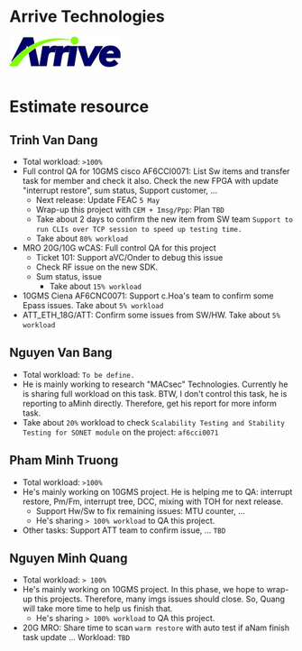 # Arrive Technologies

[![Arrive](https://raw.githubusercontent.com/dangtv271202/atvn/master/ArriveTechLogoBlue.png)](https://www.arrivetechnologies.com)


# Estimate resource

## Trinh Van Dang

* Total workload: ```>100%```
* Full control QA for 10GMS cisco AF6CCI0071: List Sw items and transfer task for member and check it also. Check the new FPGA with update "interrupt restore", sum status, Support customer, ...
  - Next release: Update FEAC ```5 May```
  - Wrap-up this project with ```CEM + Imsg/Ppp```: Plan ```TBD```
  - Take about 2 days to confirm the new item from SW team ```Support to run CLIs over TCP session to speed up testing time.```
  - Take about ```80% workload```
* MRO 20G/10G wCAS: Full control QA for this project
	- Ticket 101: Support aVC/Onder to debug this issue
  - Check RF issue on the new SDK.
  - Sum status, issue
	- Take about ```15% workload```
* 10GMS Ciena AF6CNC0071: Support c.Hoa's team to confirm some Epass issues. Take about ```5% workload```
* ATT_ETH_18G/ATT: Confirm some issues from SW/HW. Take about ```5% workload```

## Nguyen Van Bang

* Total workload: ```To be define.```
* He is mainly working to research "MACsec" Technologies. Currently he is sharing full workload on this task. BTW, I don't control this task, he is reporting to aMinh directly. Therefore, get his report for more inform task.
* Take about ```20%``` workload to check ```Scalability Testing and Stability Testing for SONET module``` on the project: ```af6cci0071```

## Pham Minh Truong

* Total workload: ```>100%```
* He's mainly working on 10GMS project. He is helping me to QA: interrupt restore, Pm/Fm, interrupt tree, DCC, mixing with TOH for next release.
  - Support Hw/Sw to fix remaining issues: MTU counter, ...
  - He's sharing ```> 100% workload``` to QA this project.
* Other tasks: Support ATT team to confirm issue, ... ```TBD```

## Nguyen Minh Quang

* Total workload: ```> 100%```
* He's mainly working on 10GMS project. In this phase, we hope to wrap-up this projects. Therefore, many imgs issues should close. So, Quang will take more time to help us finish that.
  - He's sharing ```> 100% workload``` to QA this project.
* 20G MRO: Share time to scan ```warm restore``` with auto test if aNam finish task update ... Workload: ```TBD```
